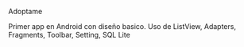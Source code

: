 Adoptame

Primer app en Android con diseño basico. Uso de ListView, Adapters, Fragments, Toolbar, Setting, SQL Lite
